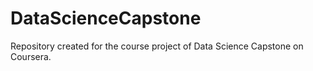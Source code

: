 # DataScienceCapstone
Repository created for the course project of Data Science Capstone on Coursera.
